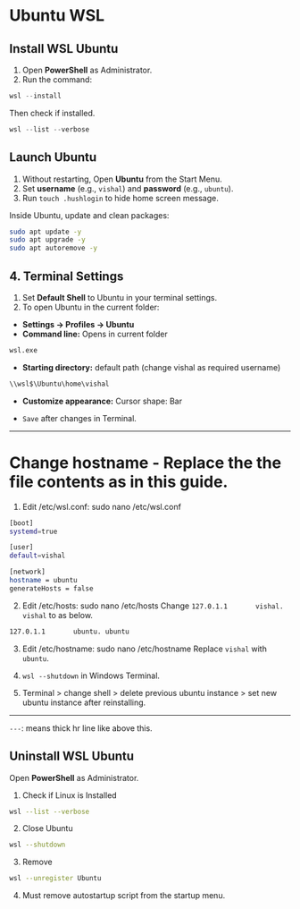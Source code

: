 # Ubuntu WSL

## Install WSL Ubuntu

1. Open **PowerShell** as Administrator.
2. Run the command:

```powershell
wsl --install
```
Then check if installed.
```powershell
wsl --list --verbose
```

## Launch Ubuntu

1. Without restarting, Open **Ubuntu** from the Start Menu.
2. Set **username** (e.g., `vishal`) and **password** (e.g., `ubuntu`).
3. Run `touch .hushlogin` to hide home screen message.

Inside Ubuntu, update and clean packages:

```bash
sudo apt update -y
sudo apt upgrade -y
sudo apt autoremove -y
```

## 4. Terminal Settings

1. Set **Default Shell** to Ubuntu in your terminal settings.
2. To open Ubuntu in the current folder:

* **Settings → Profiles → Ubuntu**
* **Command line:**  Opens in current folder
```bash
wsl.exe
```
* **Starting directory:** default path (change vishal as required username)
```bash
\\wsl$\Ubuntu\home\vishal
```
* **Customize appearance:** Cursor shape: Bar

* `Save` after changes in Terminal.

---

# Change hostname - Replace the the file contents as in this guide.

1. Edit /etc/wsl.conf: sudo nano /etc/wsl.conf

```bash
[boot]
systemd=true

[user]
default=vishal

[network]
hostname = ubuntu
generateHosts = false
```

2. Edit /etc/hosts: sudo nano /etc/hosts
Change `127.0.1.1       vishal. vishal` to as below.
```bash
127.0.1.1       ubuntu. ubuntu
```

3. Edit /etc/hostname: sudo nano /etc/hostname
Replace `vishal` with `ubuntu`.

4. `wsl --shutdown` in Windows Terminal.

5. Terminal > change shell > delete previous ubuntu instance > set new ubuntu instance after reinstalling.

---

`---`: means thick hr line like above this.

## Uninstall WSL Ubuntu

Open **PowerShell** as Administrator.
1. Check if Linux is Installed
```bash
wsl --list --verbose
```

2. Close Ubuntu
```bash
wsl --shutdown
```

3. Remove
```bash
wsl --unregister Ubuntu
```

4. Must remove autostartup script from the startup menu.
